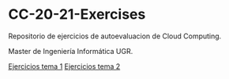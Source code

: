 # CC-20-21-Exercises
Repositorio de ejercicios de autoevaluacion de Cloud Computing. 

Master de Ingeniería Informática UGR.

[Ejercicios tema 1](https://github.com/Kevincamp/CC-20-21-Exercises/blob/practica-2/01.md)
[Ejercicios tema 2](https://github.com/Kevincamp/CC-20-21-Exercises/blob/practica-2/02.md)
